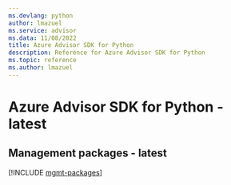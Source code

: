 ```yaml
---
ms.devlang: python
author: lmazuel
ms.service: advisor
ms.data: 11/08/2022
title: Azure Advisor SDK for Python
description: Reference for Azure Advisor SDK for Python
ms.topic: reference
ms.author: lmazuel
---
```

# Azure Advisor SDK for Python - latest

## Management packages - latest
[!INCLUDE [mgmt-packages](advisor-mgmt-index.md)]